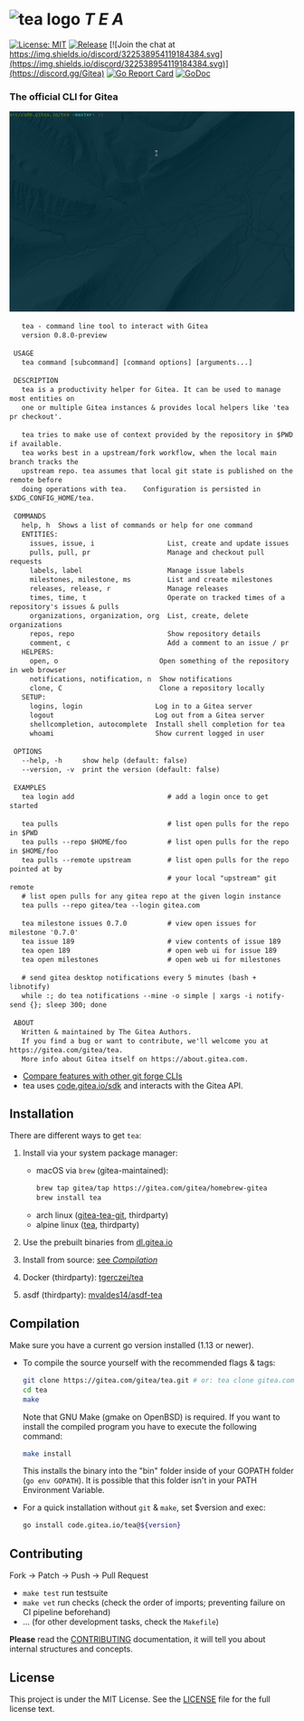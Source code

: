 # <img alt='tea logo' src='https://gitea.com/repo-avatars/550-80a3a8c2ab0e2c2d69f296b7f8582485' height="40"/> *T E A*

[![License: MIT](https://img.shields.io/badge/License-MIT-blue.svg)](https://opensource.org/licenses/MIT)
[![Release](https://raster.shields.io/badge/dynamic/json.svg?label=release&url=https://gitea.com/api/v1/repos/gitea/tea/releases&query=$[0].tag_name)](https://gitea.com/gitea/tea/releases)
[![Join the chat at https://img.shields.io/discord/322538954119184384.svg](https://img.shields.io/discord/322538954119184384.svg)](https://discord.gg/Gitea)
[![Go Report Card](https://goreportcard.com/badge/code.gitea.io/tea)](https://goreportcard.com/report/code.gitea.io/tea) [![GoDoc](https://pkg.go.dev/badge/code.gitea.io/tea?status.svg)](https://godoc.org/code.gitea.io/tea)

### The official CLI for Gitea

![demo gif](./demo.gif)

```
   tea - command line tool to interact with Gitea
   version 0.8.0-preview

 USAGE
   tea command [subcommand] [command options] [arguments...]

 DESCRIPTION
   tea is a productivity helper for Gitea. It can be used to manage most entities on
   one or multiple Gitea instances & provides local helpers like 'tea pr checkout'.
   
   tea tries to make use of context provided by the repository in $PWD if available.
   tea works best in a upstream/fork workflow, when the local main branch tracks the
   upstream repo. tea assumes that local git state is published on the remote before
   doing operations with tea.    Configuration is persisted in $XDG_CONFIG_HOME/tea.

 COMMANDS
   help, h  Shows a list of commands or help for one command
   ENTITIES:
     issues, issue, i                  List, create and update issues
     pulls, pull, pr                   Manage and checkout pull requests
     labels, label                     Manage issue labels
     milestones, milestone, ms         List and create milestones
     releases, release, r              Manage releases
     times, time, t                    Operate on tracked times of a repository's issues & pulls
     organizations, organization, org  List, create, delete organizations
     repos, repo                       Show repository details
     comment, c                        Add a comment to an issue / pr
   HELPERS:
     open, o                         Open something of the repository in web browser
     notifications, notification, n  Show notifications
     clone, C                        Clone a repository locally
   SETUP:
     logins, login                  Log in to a Gitea server
     logout                         Log out from a Gitea server
     shellcompletion, autocomplete  Install shell completion for tea
     whoami                         Show current logged in user

 OPTIONS
   --help, -h     show help (default: false)
   --version, -v  print the version (default: false)

 EXAMPLES
   tea login add                       # add a login once to get started

   tea pulls                           # list open pulls for the repo in $PWD
   tea pulls --repo $HOME/foo          # list open pulls for the repo in $HOME/foo
   tea pulls --remote upstream         # list open pulls for the repo pointed at by
                                       # your local "upstream" git remote
   # list open pulls for any gitea repo at the given login instance
   tea pulls --repo gitea/tea --login gitea.com

   tea milestone issues 0.7.0          # view open issues for milestone '0.7.0'
   tea issue 189                       # view contents of issue 189
   tea open 189                        # open web ui for issue 189
   tea open milestones                 # open web ui for milestones

   # send gitea desktop notifications every 5 minutes (bash + libnotify)
   while :; do tea notifications --mine -o simple | xargs -i notify-send {}; sleep 300; done

 ABOUT
   Written & maintained by The Gitea Authors.
   If you find a bug or want to contribute, we'll welcome you at https://gitea.com/gitea/tea.
   More info about Gitea itself on https://about.gitea.com.
```

- [Compare features with other git forge CLIs](./FEATURE-COMPARISON.md)
- tea uses [code.gitea.io/sdk](https://code.gitea.io/sdk) and interacts with the Gitea API.

## Installation

There are different ways to get `tea`:

1. Install via your system package manager:
    - macOS via `brew` (gitea-maintained):
      ```sh
      brew tap gitea/tap https://gitea.com/gitea/homebrew-gitea
      brew install tea
      ```
    - arch linux ([gitea-tea-git](https://aur.archlinux.org/packages/gitea-tea-git), thirdparty)
    - alpine linux ([tea](https://pkgs.alpinelinux.org/packages?name=tea&branch=edge), thirdparty)

2. Use the prebuilt binaries from [dl.gitea.io](https://dl.gitea.io/tea/)

3. Install from source: [see *Compilation*](#compilation)

4. Docker (thirdparty): [tgerczei/tea](https://hub.docker.com/r/tgerczei/tea)

5. asdf (thirdparty): [mvaldes14/asdf-tea](https://github.com/mvaldes14/asdf-tea)

## Compilation

Make sure you have a current go version installed (1.13 or newer).

- To compile the source yourself with the recommended flags & tags:
  ```sh
  git clone https://gitea.com/gitea/tea.git # or: tea clone gitea.com/gitea/tea ;)
  cd tea
  make
  ```
  Note that GNU Make (gmake on OpenBSD) is required.
  If you want to install the compiled program you have to execute the following command:
  ```sh
  make install
  ```
  This installs the binary into the "bin" folder inside of your GOPATH folder (`go env GOPATH`). It is possible that this folder isn't in your PATH Environment Variable. 

- For a quick installation without `git` & `make`, set $version and exec:
  ```sh
  go install code.gitea.io/tea@${version}
  ```

## Contributing

Fork -> Patch -> Push -> Pull Request

- `make test` run testsuite
- `make vet`  run checks (check the order of imports; preventing failure on CI pipeline beforehand)
- ... (for other development tasks, check the `Makefile`)

**Please** read the [CONTRIBUTING](CONTRIBUTING.md) documentation, it will tell you about internal structures and concepts.

## License

This project is under the MIT License. See the [LICENSE](LICENSE) file for the
full license text.
